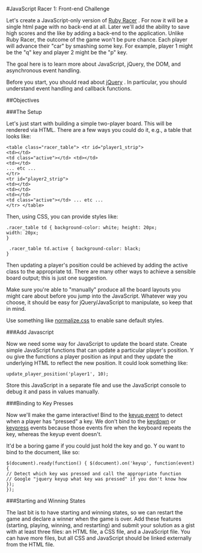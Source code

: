 
#JavaScript Racer 1: Front-end Challenge

Let's create a JavaScript-only version of [Ruby Racer](http://socrates.devbootcamp.com/challenges/230) . For now it will be a single html page with no back-end at all. Later we'll add the ability to save high scores and the like by adding a back-end to the application.
Unlike Ruby Racer, the outcome of the game won't be pure chance. Each player will advance their "car" by smashing some key. For example, player 1 might be the "q" key and player 2 might be the "p" key.

The goal here is to learn more about JavaScript, jQuery, the DOM, and asynchronous event handling.

Before you start, you should read about [jQuery](http://learn.jquery.com/about-jquery/) . In particular, you should understand event handling and callback functions.

##Objectives 

###The Setup

Let's just start with building a simple two-player board. This will be rendered via HTML. There are a few ways you could do it, e.g., a table that looks like:

```
<table class="racer_table"> <tr id="player1_strip">
<td></td>
<td class="active"></td> <td></td>
<td></td>
... etc ...
</tr>
<tr id="player2_strip">
<td></td>
<td></td>
<td></td>
<td class="active"></td> ... etc ...
</tr> </table>
```

Then, using CSS, you can provide styles like:

```
.racer_table td { background-color: white; height: 20px;
width: 20px;
}
￼￼￼￼￼￼
￼.racer_table td.active { background-color: black;
}
```

Then updating a player's position could be achieved by adding the active class to the appropriate td. There are many other ways to achieve a sensible board output; this is just one suggestion.

Make sure you're able to "manually" produce all the board layouts you might care about before you jump into the JavaScript. Whatever way you choose, it should be easy for jQuery/JavaScript to manipulate, so keep that in mind.

Use something like [normalize.css](http://necolas.github.com/normalize.css/) to enable sane default styles. 

###Add Javascript

Now we need some way for JavaScript to update the board state. Create simple JavaScript functions that can update a particular player's position. Y ou give the functions a player position as input and they update the underlying HTML to reflect the new position.
It could look something like:

```
update_player_position('player1', 10);
```

Store this JavaScript in a separate file and use the JavaScript console to debug it and pass in values manually.

###Binding to Key Presses

Now we'll make the game interactive! Bind to the [keyup event](http://api.jquery.com/keyup/) to detect when a player has "pressed" a key. We don't bind to the [keydown](http://api.jquery.com/keydown/) or [keypress](http://api.jquery.com/keypress/) events because those events fire when the keyboard repeats the key, whereas the keyup event doesn't.

It'd be a boring game if you could just hold the key and go. Y ou want to bind to the document, like so: 

```
$(document).ready(function() { $(document).on('keyup', function(event) {
// Detect which key was pressed and call the appropriate function
// Google "jquery keyup what key was pressed" if you don't know how });
});
```
###Starting and Winning States


The last bit is to have starting and winning states, so we can restart the game and declare a winner when the game is over. Add these features (starting, playing, winning, and restarting) and submit your solution as a gist with at least three files: an HTML file, a CSS file, and a JavaScript file. You can have more files, but all CSS and JavaScript should be linked externally from the HTML file.



